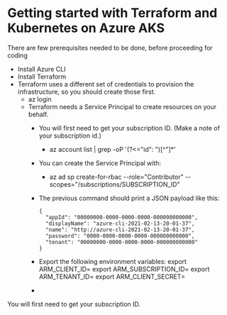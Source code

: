 # Getting started with Terraform and Kubernetes on Azure AKS

There are few prerequisites needed to be done, before proceeding for coding

- Install Azure CLI
- Install Terraform
- Terraform uses a different set of credentials to provision the infrastructure, so you should create those first.
  - az login
  - Terraform needs a Service Principal to create resources on your behalf.
    - You will first need to get your subscription ID. (Make a note of your subscription id.)
      - az account list |  grep -oP '(?<="id": ")[^"]*'
    - You can create the Service Principal with:
      - az ad sp create-for-rbac --role="Contributor" --scopes="/subscriptions/SUBSCRIPTION_ID" 
    - The previous command should print a JSON payload like this:
      ```
      {
        "appId": "00000000-0000-0000-0000-000000000000",
        "displayName": "azure-cli-2021-02-13-20-01-37",
        "name": "http://azure-cli-2021-02-13-20-01-37",
        "password": "0000-0000-0000-0000-000000000000",
        "tenant": "00000000-0000-0000-0000-000000000000"
      }
      ```
      
    - Export the following environment variables:
        export ARM_CLIENT_ID=<insert the appId from above>
        export ARM_SUBSCRIPTION_ID=<insert your subscription id>
        export ARM_TENANT_ID=<insert the tenant from above>
        export ARM_CLIENT_SECRET=<insert the password from above>
    - 



You will first need to get your subscription ID.
